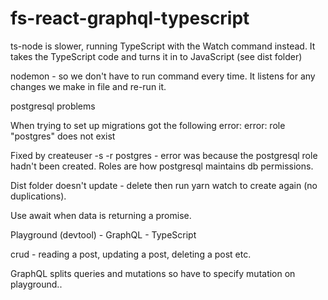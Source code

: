 # fs-react-graphql-typescript

ts-node is slower, running TypeScript with the Watch command instead.
It takes the TypeScript code and turns it in to JavaScript (see dist folder)

nodemon - so we don't have to run command every time. It listens for any changes we make in file and re-run it.

postgresql problems

When trying to set up migrations got the following error:
error: role "postgres" does not exist

Fixed by createuser -s -r postgres - error was because the postgresql role hadn't been created.
Roles are how postgresql maintains db permissions.

Dist folder doesn't update - delete then run yarn watch to create again (no duplications).

Use await when data is returning a promise.

Playground (devtool) - GraphQL - TypeScript

crud - reading a post, updating a post, deleting a post etc.

GraphQL splits queries and mutations so have to specify mutation on playground..